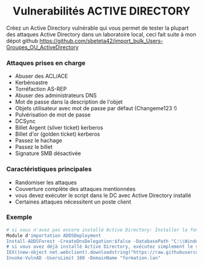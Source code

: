 <h1 align="center">
  Vulnerabilités ACTIVE DIRECTORY
  <br>
</h1>

Créez un Active Directory vulnérable qui vous permet de tester la plupart des attaques Active Directory dans un laboratoire local, ceci fait suite à mon dépot github https://github.com/sbeteta42/import_bulk_Users-Groupes_OU_ActiveDirectory

### Attaques prises en charge
- Abuser des ACL/ACE
- Kerbéroastre
- Torréfaction AS-REP
- Abuser des administrateurs DNS
- Mot de passe dans la description de l'objet
- Objets utilisateur avec mot de passe par défaut (Changeme123 !)
- Pulvérisation de mot de passe
- DCSync
- Billet Argent (silver ticket) kerberos
- Billet d'or (golden ticket) kerberos
- Passez le hachage
- Passez le billet
- Signature SMB désactivée


### Caractéristiques principales
- Randomiser les attaques
- Couverture complète des attaques mentionnées
- vous devez exécuter le script dans le DC avec Active Directory installé
- Certaines attaques nécessitent un poste client

### Exemple
```powershell
# si vous n'avez pas encore installé Active Directory: Installer la fonctionnalité Windows des services de domaine AD
Module d'importation ADDSDeployment
Install-ADDSForest -CreateDnsDelegation:$false -DatabasePath "C:\\Windows\\NTDS" -DomainMode "7" -DomainName "formation.lan" -DomainNetbiosName "formation" -ForestMode "7" -InstallDns:$true -LogPath " C:\\Windows\\NTDS" -NoRebootOnCompletion:$false -SysvolPath "C:\\Windows\\SYSVOL" -Force:$true
# si vous avez déjà installé Active Directory, exécutez simplement le script !
IEX((new-object net.webclient).downloadstring("https://raw.githubusercontent.com/sbeteta42/vulnerable-AD/master/vulnad.ps1"));
Invoke-VulnAD -UsersLimit 100 -DomainName "formation.lan"
```
